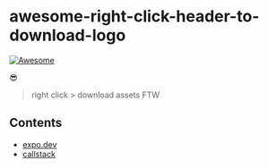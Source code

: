 # awesome-right-click-header-to-download-logo

[![Awesome](https://awesome.re/badge.svg)](https://awesome.re)

😎

> right click > download assets FTW

## Contents

- [expo.dev](https://expo.dev/) 
- [callstack](https://www.callstack.com/) 